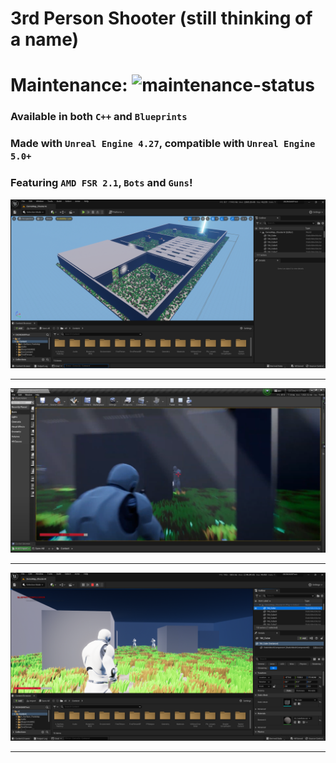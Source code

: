 # 3rd Person Shooter (still thinking of a name)
# Maintenance: ![maintenance-status](https://img.shields.io/badge/maintenance-as--is-yellow.svg)
### Available in both `C++` and `Blueprints`
### Made with `Unreal Engine 4.27`, compatible with `Unreal Engine 5.0+`
### Featuring `AMD FSR 2.1`, `Bots` and `Guns`!
<img src="img1.png" width="900"/> <hr/>
<img src="tps.png" width="900"/> <hr/>
<img src="img2.png" width="900"/> <hr/>

